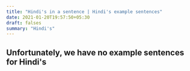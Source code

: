```yaml
---
title: "Hindi's in a sentence | Hindi's example sentences"
date: 2021-01-20T19:57:50+05:30
draft: falses
summary: "Hindi's"
---
```

## Unfortunately, we have no example sentences for Hindi's                 
